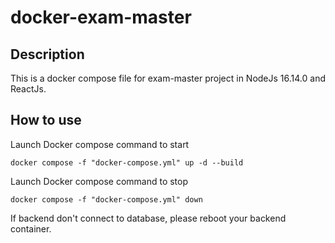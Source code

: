# docker-exam-master
## Description
This is a docker compose file for exam-master project in NodeJs 16.14.0 and ReactJs.

## How to use

Launch Docker compose command to start
```
docker compose -f "docker-compose.yml" up -d --build
```
Launch Docker compose command to stop
```
docker compose -f "docker-compose.yml" down
```

If backend don't connect to database, please reboot your backend container.
